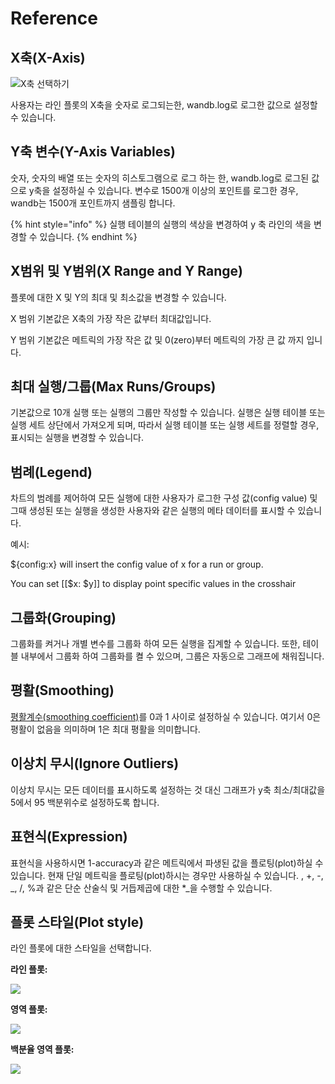 # Reference

## **X축\(X-Axis\)**

![X&#xCD95; &#xC120;&#xD0DD;&#xD558;&#xAE30;](../../../../.gitbook/assets/image%20%2815%29.png)

 사용자는 라인 플롯의 X축을 숫자로 로그되는한, wandb.log로 로그한 값으로 설정할 수 있습니다.

##  **Y축 변수\(Y-Axis Variables\)**

 숫자, 숫자의 배열 또는 숫자의 히스토그램으로 로그 하는 한, wandb.log로 로그된 값으로 y축을 설정하실 수 있습니다. 변수로 1500개 이상의 포인트를 로그한 경우, wandb는 1500개 포인트까지 샘플링 합니다.

{% hint style="info" %}
실행 테이블의 실행의 색상을 변경하여 y 축 라인의 색을 변경할 수 있습니다.
{% endhint %}

## **X범위 및 Y범위\(X Range and Y Range\)**

플롯에 대한 X 및 Y의 최대 및 최소값을 변경할 수 있습니다.

X 범위 기본값은 X축의 가장 작은 값부터 최대값입니다.

Y 범위 기본값은 메트릭의 가장 작은 값 및 0\(zero\)부터 메트릭의 가장 큰 값 까지 입니다.

## **최대 실행/그룹\(Max Runs/Groups\)**

기본값으로 10개 실행 또는 실행의 그룹만 작성할 수 있습니다. 실행은 실행 테이블 또는 실행 세트 상단에서 가져오게 되며, 따라서 실행 테이블 또는 실행 세트를 정렬할 경우, 표시되는 실행을 변경할 수 있습니다.

## **범례\(Legend\)**

차트의 범례를 제어하여 모든 실행에 대한 사용자가 로그한 구성 값\(config value\) 및 그때 생성된 또는 실행을 생성한 사용자와 같은 실행의 메타 데이터를 표시할 수 있습니다.

 예시:

${config:x} will insert the config value of x for a run or group.

You can set \[\[$x: $y\]\] to display point specific values in the crosshair

##  **그룹화\(Grouping\)**

그룹화를 켜거나 개별 변수를 그룹화 하여 모든 실행을 집계할 수 있습니다. 또한, 테이블 내부에서 그룹화 하여 그룹화를 켤 수 있으며, 그룹은 자동으로 그래프에 채워집니다.

##  **평활\(Smoothing\)**

 [평활계수\(smoothing coefficient\)](https://docs.wandb.com/library/technical-faq#what-formula-do-you-use-for-your-smoothing-algorithm)를 0과 1 사이로 설정하실 수 있습니다. 여기서 0은 평활이 없음을 의미하며 1은 최대 평활을 의미합니다.

##  **이상치 무시\(Ignore Outliers\)**

 이상치 무시는 모든 데이터를 표시하도록 설정하는 것 대신 그래프가 y축 최소/최대값을 5에서 95 백분위수로 설정하도록 합니다.

##  **표현식\(Expression\)**

 표현식을 사용하시면 1-accuracy과 같은 메트릭에서 파생된 값을 플로팅\(plot\)하실 수 있습니다. 현재 단일 메트릭을 플로팅\(plot\)하시는 경우만 사용하실 수 있습니다. , +, -, _, /, %과 같은 단순 산술식 및 거듭제곱에 대한 \*_을 수행할 수 있습니다.

##  **플롯 스타일\(Plot style\)**

 라인 플롯에 대한 스타일을 선택합니다.

**라인 플롯:**

![](../../../../.gitbook/assets/image%20%284%29.png)

 **영역 플롯:**

![](../../../../.gitbook/assets/image%20%2830%29.png)

**백분율 영역 플롯:**

![](../../../../.gitbook/assets/image%20%2854%29.png)

